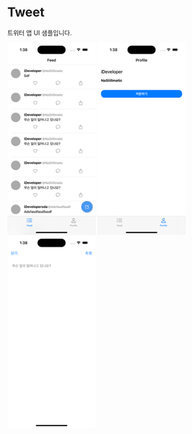 # Tweet

트위터 앱 UI 샘플입니다. 

<p>
<img src="screenshot_01.png" width="200">
<img src="screenshot_02.png" width="200">
<img src="screenshot_03.png" width="200">
</p>



